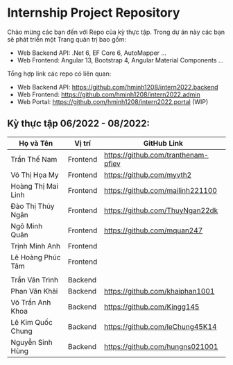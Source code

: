 # Internship Project Repository

Chào mừng các bạn đến với Repo của kỳ thực tập. Trong dự án này các bạn sẽ phát triển một Trang quản trị bao gồm: 
- Web Backend API: .Net 6, EF Core 6, AutoMapper ...
- Web Frontend: Angular 13, Bootstrap 4, Angular Material Components ...

Tổng hợp link các repo có liên quan:
- Web Backend API: https://github.com/hminh1208/intern2022.backend
- Web Frontend: https://github.com/hminh1208/intern2022.admin
- Web Portal: https://github.com/hminh1208/intern2022.portal (WIP)

## Kỳ thực tập 06/2022 - 08/2022:
| Họ và Tên | Vị trí | GitHub Link |
| ----------- | ----------- | ----------- |
| Trần Thế Nam | Frontend | https://github.com/tranthenam-pfiev |
| Vỏ Thị Họa My | Frontend | https://github.com/myvth2 |
| Hoàng Thị Mai Linh | Frontend | https://github.com/mailinh221100 |
| Đào Thị Thúy Ngân  | Frontend | https://github.com/ThuyNgan22dk |
| Ngô Minh Quân | Frontend | https://github.com/mquan247 |
| Trịnh Minh Anh | Frontend |  |
| Lê Hoàng Phúc Tâm | Frontend |  |
|  |  | |
| Trần Văn Trình | Backend |  |
| Phan Văn Khải | Backend | https://github.com/khaiphan1001 |
| Võ Trần Anh Khoa | Backend | https://github.com/Kingg145 |
| Lê Kim Quốc Chung | Backend | https://github.com/leChung45K14 |
| Nguyễn Sinh Hùng | Backend | https://github.com/hungns021001 |
